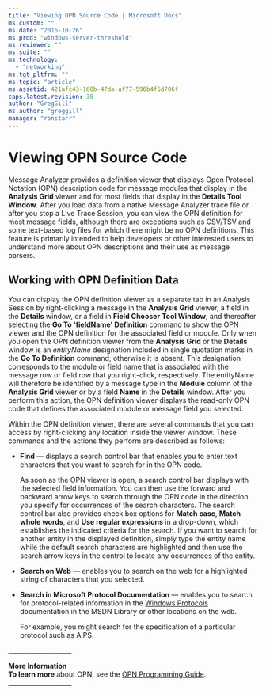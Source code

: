 ```yaml
---
title: "Viewing OPN Source Code | Microsoft Docs"
ms.custom: ""
ms.date: "2016-10-26"
ms.prod: "windows-server-threshold"
ms.reviewer: ""
ms.suite: ""
ms.technology: 
  - "networking"
ms.tgt_pltfrm: ""
ms.topic: "article"
ms.assetid: 421afc43-160b-47da-af77-596b4f5d706f
caps.latest.revision: 38
author: "GregGill"
ms.author: "greggill"
manager: "ronstarr"
---
```

# Viewing OPN Source Code
Message Analyzer provides a definition viewer that displays Open Protocol Notation (OPN) description code for message modules that display in the **Analysis Grid** viewer and for most fields that display in the **Details** **Tool Window**. After you load data from a native Message Analyzer trace file or after you stop a Live Trace Session, you can view the OPN definition for most message fields, although there are exceptions such as CSV/TSV and some text-based log files for which there might be no OPN definitions. This feature is primarily intended to help developers or other interested users to understand more about OPN descriptions and their use as message parsers.  
  
## Working with OPN Definition Data  
 You can display the OPN definition viewer as a separate tab in an Analysis Session by right-clicking a message in the **Analysis Grid** viewer, a field in the **Details** window, or a field in **Field Chooser** **Tool Window**, and thereafter selecting the **Go To 'fieldName' Definition** command to show the OPN viewer and the OPN definition for the associated field or module. Only when you open the OPN definition viewer from the **Analysis Grid** or the **Details** window is an *entityName* designation included in single quotation marks in the **Go To Definition** command; otherwise it is absent. This designation corresponds to the module or field name that is associated with the message row or field row that you right-click, respectively. The entityName will therefore be identified by a message type in the **Module** column of the **Analysis Grid** viewer or by a field **Name** in the **Details** window. After you perform this action, the OPN definition viewer displays the read-only OPN code that defines the associated module or message field you selected.  
  
 Within the OPN definition viewer, there are several commands that you can access by right-clicking any location inside the viewer window. These commands and the actions they perform are described as follows:  
  
-   **Find** — displays a search control bar that enables you to enter text characters that you want to search for in the OPN code.  
  
     As soon as the OPN viewer is open, a search control bar displays with the selected field information. You can then use the forward and backward arrow keys to search through the OPN code in the direction you specify for occurrences of the search characters. The search control bar also provides check box options for **Match case**, **Match whole words**, and **Use regular expressions** in a drop-down, which establishes the indicated criteria for the search. If you want to search for another entity in the displayed definition, simply  type the entity name while the default search characters are highlighted and then use the search arrow keys in the control to locate any occurrences of the entity.  
  
-   **Search on Web** — enables you to search on the web for a highlighted string of characters that you selected.  
  
-   **Search in Microsoft Protocol Documentation** — enables you to search for protocol-related information in the [Windows Protocols](http://go.microsoft.com/fwlink/?LinkId=233157) documentation in the MSDN Library or other locations on the web.  
  
     For example, you might search for the specification of a particular protocol such as AIPS.  
  
 ___________________\_  
  
 **More Information**   
 **To learn more** about OPN, see the [OPN Programming Guide](http://download.microsoft.com/download/3/E/8/3E845130-349C-4EFC-B634-C7DBD46140B7/OPN%20Programming%20Guide%20v4.4.docx).  
___________________\_